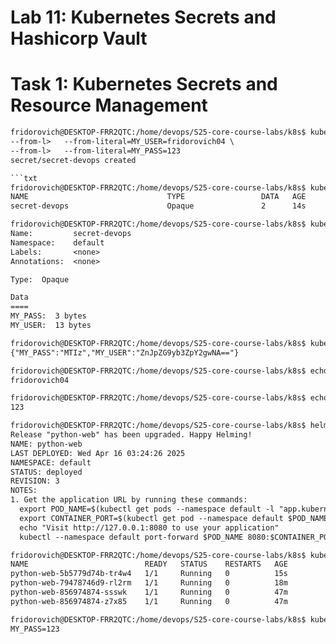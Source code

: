 # Lab 11: Kubernetes Secrets and Hashicorp Vault
# Task 1: Kubernetes Secrets and Resource Management

```txt
fridorovich@DESKTOP-FRR2QTC:/home/devops/S25-core-course-labs/k8s$ kubectl create secret generic secret-devops \
--from-l>   --from-literal=MY_USER=fridorovich04 \
--from-l>   --from-literal=MY_PASS=123
secret/secret-devops created

```txt
fridorovich@DESKTOP-FRR2QTC:/home/devops/S25-core-course-labs/k8s$ kubectl get secrets
NAME                               TYPE                 DATA   AGE
secret-devops                      Opaque               2      14s
```
```txt
fridorovich@DESKTOP-FRR2QTC:/home/devops/S25-core-course-labs/k8s$ kubectl describe secret secret-devops
Name:         secret-devops
Namespace:    default
Labels:       <none>
Annotations:  <none>

Type:  Opaque

Data
====
MY_PASS:  3 bytes
MY_USER:  13 bytes
```
```txt
fridorovich@DESKTOP-FRR2QTC:/home/devops/S25-core-course-labs/k8s$ kubectl get secret secret-devops -o jsonpath='{.data}'
{"MY_PASS":"MTIz","MY_USER":"ZnJpZG9yb3ZpY2gwNA=="}
```
```txt
fridorovich@DESKTOP-FRR2QTC:/home/devops/S25-core-course-labs/k8s$ echo 'ZnJpZG9yb3ZpY2gwNA==' | base64 --decode
fridorovich04
```
```txt
fridorovich@DESKTOP-FRR2QTC:/home/devops/S25-core-course-labs/k8s$ echo 'MTIz' | base64 --decode
123
```
```txt
fridorovich@DESKTOP-FRR2QTC:/home/devops/S25-core-course-labs/k8s$ helm upgrade --install python-web ./python-web
Release "python-web" has been upgraded. Happy Helming!
NAME: python-web
LAST DEPLOYED: Wed Apr 16 03:24:26 2025
NAMESPACE: default
STATUS: deployed
REVISION: 3
NOTES:
1. Get the application URL by running these commands:
  export POD_NAME=$(kubectl get pods --namespace default -l "app.kubernetes.io/name=python-web,app.kubernetes.io/instance=python-web" -o jsonpath="{.items[0].metadata.name}")
  export CONTAINER_PORT=$(kubectl get pod --namespace default $POD_NAME -o jsonpath="{.spec.containers[0].ports[0].containerPort}")
  echo "Visit http://127.0.0.1:8080 to use your application"
  kubectl --namespace default port-forward $POD_NAME 8080:$CONTAINER_PORT
```
```txt
fridorovich@DESKTOP-FRR2QTC:/home/devops/S25-core-course-labs/k8s$ kubectl get pods
NAME                          READY   STATUS    RESTARTS   AGE
python-web-5b5779d74b-tr4w4   1/1     Running   0          15s
python-web-79478746d9-rl2rm   1/1     Running   0          18m
python-web-856974874-ssswk    1/1     Running   0          47m
python-web-856974874-z7x85    1/1     Running   0          47m
```
```txt
fridorovich@DESKTOP-FRR2QTC:/home/devops/S25-core-course-labs/k8s$ kubectl exec python-web-5b5779d74b-tr4w4 -- printenv | grep MY_PASS
MY_PASS=123
```